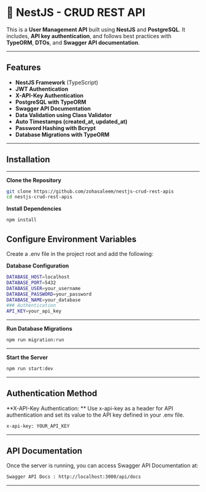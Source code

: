# 🚀 NestJS - CRUD REST API

This is a **User Management API** built using **NestJS** and **PostgreSQL**. It includes, **API key authentication**, and follows best practices with **TypeORM**, **DTOs**, and **Swagger API documentation**.

---

##  **Features**
- **NestJS Framework** (TypeScript)
- **JWT Authentication**
- **X-API-Key Authentication**
- **PostgreSQL with TypeORM**
- **Swagger API Documentation**
- **Data Validation using Class Validator**
- **Auto Timestamps (created_at, updated_at)**
- **Password Hashing with Bcrypt**
- **Database Migrations with TypeORM**

---

##  Installation

---

 **Clone the Repository**
```sh
git clone https://github.com/zohasaleem/nestjs-crud-rest-apis
cd nestjs-crud-rest-apis
```

**Install Dependencies**
```sh
npm install
```

**Configure Environment Variables**
---
Create a .env file in the project root and add the following:


**Database Configuration**
```sh
DATABASE_HOST=localhost
DATABASE_PORT=5432
DATABASE_USER=your_username
DATABASE_PASSWORD=your_password
DATABASE_NAME=your_database
### Authentication
API_KEY=your_api_key
```
---

**Run Database Migrations**
```sh
npm run migration:run
```
---

**Start the Server**
```sh
npm run start:dev
```
---
**Authentication Method**
---
**X-API-Key Authentication: **
Use x-api-key as a header for API authentication and set its value to the API key defined in your .env file.
```sh
x-api-key: YOUR_API_KEY
```
---

**API Documentation**
---
Once the server is running, you can access Swagger API Documentation at:
```sh
Swagger API Docs : http://localhost:3000/api/docs
```
--- 

